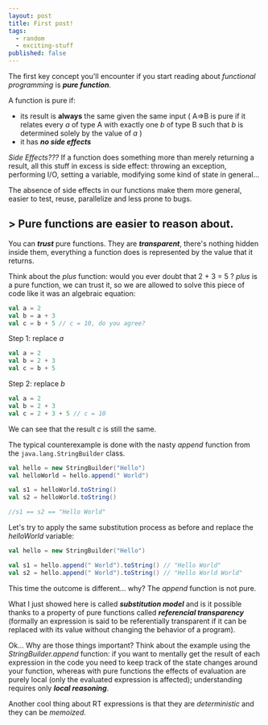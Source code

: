 ```yaml
---
layout: post
title: First post!
tags:
  - random
  - exciting-stuff
published: false
---
```


The first key concept you'll encounter if you start reading about _functional programming_ is ***pure function***.

A function is pure if:
- its result is ****always**** the same given the same input ( A=>B is pure if it relates every _a_ of type A with exactly one _b_ of type B such that _b_ is determined solely by the value of _a_ )
- it has ***no side effects***

_Side Effects???_ If a function does something more than merely returning a result, all this stuff in excess is side effect: throwing an exception, performing I/O, setting a variable, modifying some kind of state in general... 

The absence of side effects in our functions make them more general, easier to test, reuse, parallelize and less prone to bugs. 


## > Pure functions are easier to reason about.

You can ***trust*** pure functions. They are ***transparent***, there's nothing hidden inside them, everything a function does is represented by the value that it returns.

Think about the _plus_ function: would you ever doubt that 2 + 3 = 5 ?
_plus_ is a pure function, we can trust it, so we are allowed to solve this piece of code like it was an algebraic equation:


```scala
val a = 2
val b = a + 3
val c = b + 5 // c = 10, do you agree?
```

Step 1: replace _a_
```scala
val a = 2
val b = 2 + 3
val c = b + 5
```

Step 2: replace _b_
```scala
val a = 2
val b = 2 + 3
val c = 2 + 3 + 5 // c = 10
```

We can see that the result _c_ is still the same.

The typical counterexample is done with the nasty _append_ function from the `java.lang.StringBuilder` class.

```scala
val hello = new StringBuilder("Hello")
val helloWorld = hello.append(" World")

val s1 = helloWorld.toString()
val s2 = helloWorld.toString()

//s1 == s2 == "Hello World"
```

Let's try to apply the same substitution process as before and replace the _helloWorld_ variable:

```scala
val hello = new StringBuilder("Hello")

val s1 = hello.append(" World").toString() // "Hello World"
val s2 = hello.append(" World").toString() // "Hello World World"
```

This time the outcome is different... why? The _append_ function is not pure.

What I just showed here is called ***substitution model*** and is it possible thanks to a property of pure functions called ***referencial transparency*** (formally an expression is said to be referentially transparent if it can be replaced with its value without changing the behavior of a program).

Ok... Why are those things important?
Think about the example using the _StringBuilder.append_ function: if you want to mentally get the result of each expression in the code you need to keep track of the state changes around your function, whereas with pure functions the effects of evaluation are purely local (only the evaluated expression is affected); understanding requires only ***local reasoning***.

Another cool thing about RT expressions is that they are *deterministic* and they can be *memoized*.

